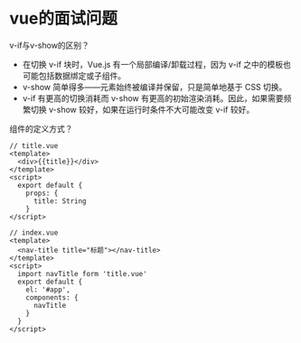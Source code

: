vue的面试问题
=====
v-if与v-show的区别？
* 在切换 v-if 块时，Vue.js 有一个局部编译/卸载过程，因为 v-if 之中的模板也可能包括数据绑定或子组件。
* v-show 简单得多——元素始终被编译并保留，只是简单地基于 CSS 切换。
* v-if 有更高的切换消耗而 v-show 有更高的初始渲染消耗。因此，如果需要频繁切换 v-show 较好，如果在运行时条件不大可能改变 v-if 较好。

组件的定义方式？
```
// title.vue
<template>
  <div>{{title}}</div>
</template>
<script>
  export default {
    props: {
      title: String
    }
</script>

// index.vue
<template>
  <nav-title title="标题"></nav-title>
</template>
<script>
  import navTitle form 'title.vue'
  export default {
    el: '#app',
    components: {
      navTitle
    }
  }
</script>
```